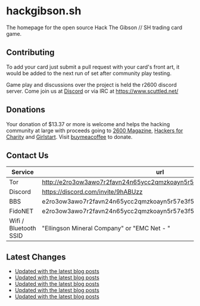 # hackgibson.sh
The homepage for the open source Hack The Gibson // SH trading card game.


## Contributing

To add your card just submit a pull request with your card's front art, it would be added to the next run of set after community play testing.

Game play and discussions over the project is held the r2600 discord server. Come join us at [Discord](https://discord.com/invite/9hABUzz) or via IRC at https://www.scuttled.net/


## Donations

Your donation of $13.37 or more is welcome and helps the hacking community at large with proceeds going to [2600 Magazine](https://2600.com/), [Hackers for Charity](https://hackersforcharity.org) and [Girlstart](https://girlstart.org).  Visit [buymeacoffee](https://www.buymeacoffee.com/hackgibson.sh) to donate.


## Contact Us

Service | url
-|-
Tor | http://e2ro3ow3awo7r2favn24n65ycc2qmzkoayn5r57e3f56nvjwdcgg32ad.onion
Discord | https://discord.com/invite/9hABUzz
BBS | e2ro3ow3awo7r2favn24n65ycc2qmzkoayn5r57e3f56nvjwdcgg32ad.onion:23
FidoNET | e2ro3ow3awo7r2favn24n65ycc2qmzkoayn5r57e3f56nvjwdcgg32ad.onion:24554
Wifi / Bluetooth SSID | "Ellingson Mineral Company" or "EMC Net - <fidonet address>"

## Latest Changes
<!-- BLOG-POST-LIST:START -->
- [Updated with the latest blog posts](https://github.com/DFW2600/hackgibson.sh/commit/1da631c29b6e999f502e9f434f5baedd3dcb3198)
- [Updated with the latest blog posts](https://github.com/DFW2600/hackgibson.sh/commit/6b1cb43169124bcac4a791bb0c8c96df3b59446f)
- [Updated with the latest blog posts](https://github.com/DFW2600/hackgibson.sh/commit/2e00c35b55267a670b8b750a6a742165ee19bbaa)
- [Updated with the latest blog posts](https://github.com/DFW2600/hackgibson.sh/commit/1cc1b984fc020a58ba64fa885fd027cbe2d2d033)
- [Updated with the latest blog posts](https://github.com/DFW2600/hackgibson.sh/commit/c72e5c833c8f59021b9b9151bfe89f3663fd8839)
<!-- BLOG-POST-LIST:END -->
